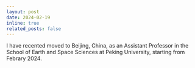 ```yaml
---
layout: post
date: 2024-02-19
inline: true
related_posts: false
---
```


I have recented moved to Beijing, China, as an Assistant Professor in the School of Earth and Space Sciences at Peking University, starting from Febrary 2024.